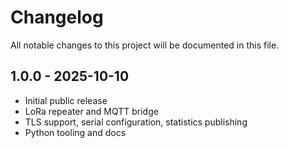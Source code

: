 # Changelog

All notable changes to this project will be documented in this file.

## 1.0.0 - 2025-10-10
- Initial public release
- LoRa repeater and MQTT bridge
- TLS support, serial configuration, statistics publishing
- Python tooling and docs
